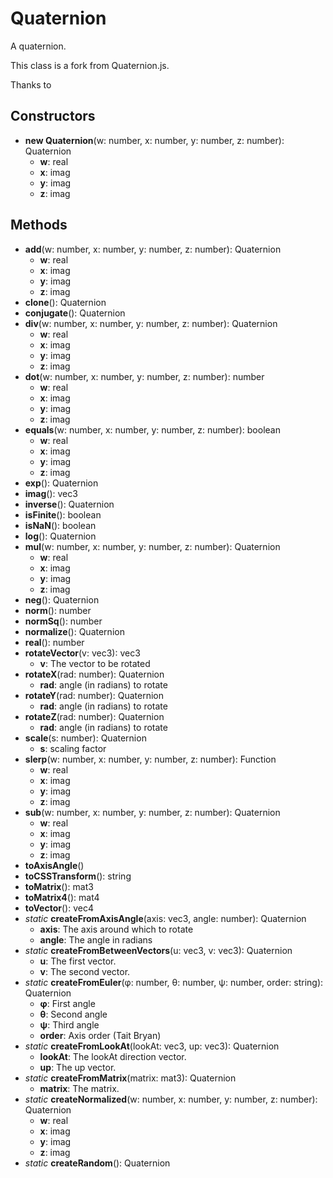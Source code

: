 # Quaternion

A quaternion.
This class is a fork from Quaternion.js.
Thanks to
## Constructors
* **new Quaternion**(w: number, x: number, y: number, z: number): Quaternion   
  * **w**: real
  * **x**: imag
  * **y**: imag
  * **z**: imag
## Methods
* **add**(w: number, x: number, y: number, z: number): Quaternion   
  * **w**: real
  * **x**: imag
  * **y**: imag
  * **z**: imag
* **clone**(): Quaternion   
* **conjugate**(): Quaternion   
* **div**(w: number, x: number, y: number, z: number): Quaternion   
  * **w**: real
  * **x**: imag
  * **y**: imag
  * **z**: imag
* **dot**(w: number, x: number, y: number, z: number): number   
  * **w**: real
  * **x**: imag
  * **y**: imag
  * **z**: imag
* **equals**(w: number, x: number, y: number, z: number): boolean   
  * **w**: real
  * **x**: imag
  * **y**: imag
  * **z**: imag
* **exp**(): Quaternion   
* **imag**(): vec3   
* **inverse**(): Quaternion   
* **isFinite**(): boolean   
* **isNaN**(): boolean   
* **log**(): Quaternion   
* **mul**(w: number, x: number, y: number, z: number): Quaternion   
  * **w**: real
  * **x**: imag
  * **y**: imag
  * **z**: imag
* **neg**(): Quaternion   
* **norm**(): number   
* **normSq**(): number   
* **normalize**(): Quaternion   
* **real**(): number   
* **rotateVector**(v: vec3): vec3   
  * **v**: The vector to be rotated
* **rotateX**(rad: number): Quaternion   
  * **rad**: angle (in radians) to rotate
* **rotateY**(rad: number): Quaternion   
  * **rad**: angle (in radians) to rotate
* **rotateZ**(rad: number): Quaternion   
  * **rad**: angle (in radians) to rotate
* **scale**(s: number): Quaternion   
  * **s**: scaling factor
* **slerp**(w: number, x: number, y: number, z: number): Function   
  * **w**: real
  * **x**: imag
  * **y**: imag
  * **z**: imag
* **sub**(w: number, x: number, y: number, z: number): Quaternion   
  * **w**: real
  * **x**: imag
  * **y**: imag
  * **z**: imag
* **toAxisAngle**()   
* **toCSSTransform**(): string   
* **toMatrix**(): mat3   
* **toMatrix4**(): mat4   
* **toVector**(): vec4   
* *static* **createFromAxisAngle**(axis: vec3, angle: number): Quaternion   
  * **axis**: The axis around which to rotate
  * **angle**: The angle in radians
* *static* **createFromBetweenVectors**(u: vec3, v: vec3): Quaternion   
  * **u**: The first vector.
  * **v**: The second vector.
* *static* **createFromEuler**(φ: number, θ: number, ψ: number, order: string): Quaternion   
  * **φ**: First angle
  * **θ**: Second angle
  * **ψ**: Third angle
  * **order**: Axis order (Tait Bryan)
* *static* **createFromLookAt**(lookAt: vec3, up: vec3): Quaternion   
  * **lookAt**: The lookAt direction vector.
  * **up**: The up vector.
* *static* **createFromMatrix**(matrix: mat3): Quaternion   
  * **matrix**: The matrix.
* *static* **createNormalized**(w: number, x: number, y: number, z: number): Quaternion   
  * **w**: real
  * **x**: imag
  * **y**: imag
  * **z**: imag
* *static* **createRandom**(): Quaternion   
